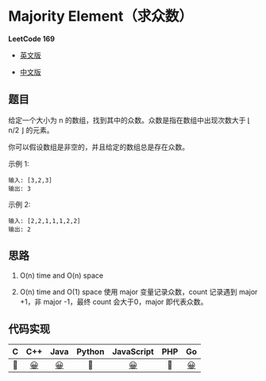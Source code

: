 # Majority Element（求众数）
**LeetCode 169**

- [英文版](https://leetcode.com/problems/majority-element/)

- [中文版](https://leetcode-cn.com/problems/majority-element/)

## 题目
给定一个大小为 n 的数组，找到其中的众数。众数是指在数组中出现次数大于 ⌊ n/2 ⌋ 的元素。

你可以假设数组是非空的，并且给定的数组总是存在众数。

示例 1:
```
输入: [3,2,3]
输出: 3
```

示例 2:
```
输入: [2,2,1,1,1,2,2]
输出: 2
```

## 思路
1. O(n) time and O(n) space

2. O(n) time and O(1) space
使用 major 变量记录众数，count 记录遇到 major +1，非 major -1，最终 count 会大于0，major 即代表众数。

## 代码实现
| C | C++ | Java | Python | JavaScript | PHP | Go |
| :--: | :--: | :--: | :--: | :---: | :---: | :---: |
| 🤔 | [😀](./MajorityElement.cpp) | [😀](./MajorityElement.java) | 🤔 | [😀](./MajorityElement.js) | 🤔 | [😀](./majority_elements.go) |

